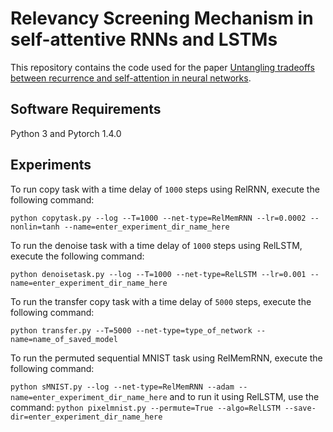 # Relevancy Screening Mechanism in self-attentive RNNs and LSTMs

This repository contains the code used for the paper [Untangling tradeoffs between recurrence and self-attention in neural networks](https://arxiv.org/abs/2006.09471).

## Software Requirements

Python 3 and Pytorch 1.4.0

## Experiments

To run copy task with a time delay of `1000` steps using RelRNN, execute the following command:

`python copytask.py --log --T=1000 --net-type=RelMemRNN --lr=0.0002 --nonlin=tanh --name=enter_experiment_dir_name_here`

To run the denoise task with a time delay of `1000` steps using RelLSTM, execute the following command:

`python denoisetask.py --log --T=1000 --net-type=RelLSTM --lr=0.001 --name=enter_experiment_dir_name_here`

To run the transfer copy task with a time delay of `5000` steps, execute the following command:

`python transfer.py --T=5000 --net-type=type_of_network --name=name_of_saved_model`

To run the permuted sequential MNIST task using RelMemRNN, execute the following command:

`python sMNIST.py --log --net-type=RelMemRNN --adam --name=enter_experiment_dir_name_here`
and to run it using RelLSTM, use the command:
`python pixelmnist.py --permute=True --algo=RelLSTM --save-dir=enter_experiment_dir_name_here`
